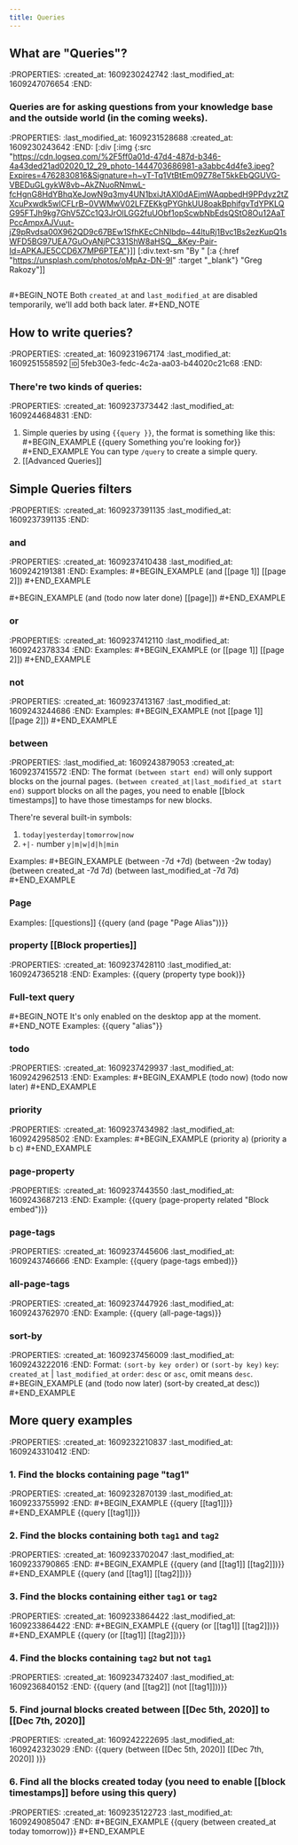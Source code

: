 ```yaml
---
title: Queries
---
```


## **What are "Queries"?**
:PROPERTIES:
:created_at: 1609230242742
:last_modified_at: 1609247076654
:END:
### Queries are for asking questions from your knowledge base and the outside world (in the coming weeks).
:PROPERTIES:
:last_modified_at: 1609231528688
:created_at: 1609230243642
:END:
[:div [:img {:src "https://cdn.logseq.com/%2F5ff0a01d-47d4-487d-b346-4a43ded21ad02020_12_29_photo-1444703686981-a3abbc4d4fe3.jpeg?Expires=4762830816&Signature=h~yT-Tq1VtBtEm09Z78eT5kkEbQGUVG-VBEDuGLgykW8vb~AkZNuoRNmwL-fcHgnG8HdYBhqXeJowN9q3my4UN1bxiJtAXl0dAEjmWAqpbedH9PPdyz2tZXcuPxwdk5wICFLrB~0VWMwV02LFZEKkgPYGhkUU8oakBphifgvTdYPKLQG95FTJh9kg7GhV5ZCc1Q3JrOlLGG2fuUObf1opScwbNbEdsQStO8Ou12AaTPccAmpxAJVuut-jZ9pRvdsa00X962QD9c67BEw1SfhKEcChNIbdp~44ltuRj1Bvc1Bs2ezKupQ1sWFD5BG97UEA7GuOyANjPC331ShW8aHSQ__&Key-Pair-Id=APKAJE5CCD6X7MP6PTEA"}]]
[:div.text-sm "By " [:a {:href "https://unsplash.com/photos/oMpAz-DN-9I" :target "_blank"} "Greg Rakozy"]]
##
#+BEGIN_NOTE
Both `created_at` and `last_modified_at` are disabled temporarily, we'll add both back later.
#+END_NOTE
## **How to write queries?**
:PROPERTIES:
:created_at: 1609231967174
:last_modified_at: 1609251558592
:id: 5feb30e3-fedc-4c2a-aa03-b44020c21c68
:END:
### There're two kinds of queries:
:PROPERTIES:
:created_at: 1609237373442
:last_modified_at: 1609244684831
:END:
1. Simple queries by using `{{query }}`, the format is something like this:
 #+BEGIN_EXAMPLE
 {{query Something you're looking for}}
 #+END_EXAMPLE
 You can type `/query` to create a simple query.
2. [[Advanced Queries]]
## **Simple Queries filters**
:PROPERTIES:
:created_at: 1609237391135
:last_modified_at: 1609237391135
:END:
### **and**
:PROPERTIES:
:created_at: 1609237410438
:last_modified_at: 1609242191381
:END:
Examples:
#+BEGIN_EXAMPLE
(and [[page 1]] [[page 2]])
#+END_EXAMPLE

#+BEGIN_EXAMPLE
(and (todo now later done) [[page]])
#+END_EXAMPLE
### **or**
:PROPERTIES:
:created_at: 1609237412110
:last_modified_at: 1609242378334
:END:
Examples:
#+BEGIN_EXAMPLE
(or [[page 1]] [[page 2]])
#+END_EXAMPLE
### **not**
:PROPERTIES:
:created_at: 1609237413167
:last_modified_at: 1609243244686
:END:
Examples:
#+BEGIN_EXAMPLE
(not [[page 1]] [[page 2]])
#+END_EXAMPLE
### **between**
:PROPERTIES:
:last_modified_at: 1609243879053
:created_at: 1609237415572
:END:
The format `(between start end)` will only support blocks on the journal pages.
`(between created_at|last_modified_at start end)` support blocks on all the pages, you need to enable [[block timestamps]] to have those timestamps for new blocks.

There're several built-in symbols:
 1. `today|yesterday|tomorrow|now`
 2. `+|-` number `y|m|w|d|h|min`

Examples:
#+BEGIN_EXAMPLE
(between -7d +7d)
(between -2w today)
(between created_at -7d 7d)
(between last_modified_at -7d 7d)
#+END_EXAMPLE
### **Page**
Examples: [[questions]]
{{query (and (page "Page Alias"))}}
### **property** [[Block properties]]
:PROPERTIES:
:created_at: 1609237428110
:last_modified_at: 1609247365218
:END:
Examples:
{{query (property type book)}}

### **Full-text query**
#+BEGIN_NOTE
It's only enabled on the desktop app at the moment.
#+END_NOTE 
Examples:
{{query "alias"}}
### **todo**
:PROPERTIES:
:created_at: 1609237429937
:last_modified_at: 1609242962513
:END:
Examples:
#+BEGIN_EXAMPLE
(todo now)
(todo now later)
#+END_EXAMPLE
### **priority**
:PROPERTIES:
:created_at: 1609237434982
:last_modified_at: 1609242958502
:END:
Examples:
#+BEGIN_EXAMPLE
(priority a)
(priority a b c)
#+END_EXAMPLE
### **page-property**
:PROPERTIES:
:created_at: 1609237443550
:last_modified_at: 1609243687213
:END:
Example:
{{query (page-property related "Block embed")}}
### **page-tags**
:PROPERTIES:
:created_at: 1609237445606
:last_modified_at: 1609243746666
:END:
Example:
{{query (page-tags embed)}}
### **all-page-tags**
:PROPERTIES:
:created_at: 1609237447926
:last_modified_at: 1609243762970
:END:
Example:
{{query (all-page-tags)}}
### **sort-by**
:PROPERTIES:
:created_at: 1609237456009
:last_modified_at: 1609243222016
:END:
Format: `(sort-by key order)` or `(sort-by key)`
`key`: `created_at`  | `last_modified_at`
`order`: `desc` or `asc`, omit means `desc`.
#+BEGIN_EXAMPLE
(and (todo now later) (sort-by created_at desc))
#+END_EXAMPLE
## **More query examples**
:PROPERTIES:
:created_at: 1609232210837
:last_modified_at: 1609243310412
:END:
### 1. Find the blocks containing page "tag1"
:PROPERTIES:
:created_at: 1609232870139
:last_modified_at: 1609233755992
:END:
#+BEGIN_EXAMPLE
{{query [[tag1]]}}
#+END_EXAMPLE
{{query [[tag1]]}}
### 2. Find the blocks containing both `tag1` and `tag2`
:PROPERTIES:
:created_at: 1609233702047
:last_modified_at: 1609233790865
:END:
#+BEGIN_EXAMPLE
{{query (and [[tag1]] [[tag2]])}}
#+END_EXAMPLE
{{query (and [[tag1]] [[tag2]])}}
### 3. Find the blocks containing either `tag1` or `tag2`
:PROPERTIES:
:created_at: 1609233864422
:last_modified_at: 1609233864422
:END:
#+BEGIN_EXAMPLE
{{query (or [[tag1]] [[tag2]])}}
#+END_EXAMPLE
{{query (or [[tag1]] [[tag2]])}}
### 4. Find the blocks containing `tag2` but not `tag1`
:PROPERTIES:
:created_at: 1609234732407
:last_modified_at: 1609236840152
:END:
{{query (and [[tag2]] (not [[tag1]]))}}
### 5. Find journal blocks created between [[Dec 5th, 2020]] to [[Dec 7th, 2020]]
:PROPERTIES:
:created_at: 1609242222695
:last_modified_at: 1609242323029
:END:
{{query (between [[Dec 5th, 2020]] [[Dec 7th, 2020]] )}}
### 6. Find all the blocks created today (you need to enable [[block timestamps]] before using this query)
:PROPERTIES:
:created_at: 1609235122723
:last_modified_at: 1609249085047
:END:
#+BEGIN_EXAMPLE
{{query (between created_at today tomorrow)}}
#+END_EXAMPLE
